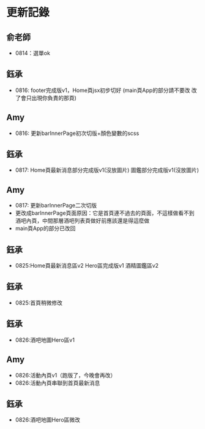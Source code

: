 # 更新記錄
## 俞老師
- 0814：選單ok
## 鈺承
- 0816: footer完成版v1，Home頁jsx初步切好
     (main頁App的部分請不要改 改了會只出現你負責的那頁)
## Amy
- 0816: 更新barInnerPage初次切版+顏色變數的scss
## 鈺承
- 0817: Home頁最新消息部分完成版v1(沒放圖片)
        圖鑑部分完成版v1(沒放圖片)
##  Amy
- 0817: 更新barInnerPage二次切版
-  更改成barInnerPage頁面原因：它是首頁連不過去的頁面，不這樣做看不到酒吧內頁，中間那層酒吧列表頁做好前應該還是得這麼做
-  main頁App的部分已改回
## 鈺承
- 0825:Home頁最新消息區v2
       Hero區完成版v1
       酒精圖鑑區v2
## 鈺承
- 0825:首頁稍微修改
## 鈺承
- 0826:酒吧地圖Hero區v1
## Amy
- 0826:活動內頁v1（跑版了，今晚會再改）
- 0826:活動內頁串聯到首頁最新消息   
## 鈺承
- 0826:酒吧地圖Hero區微改 
